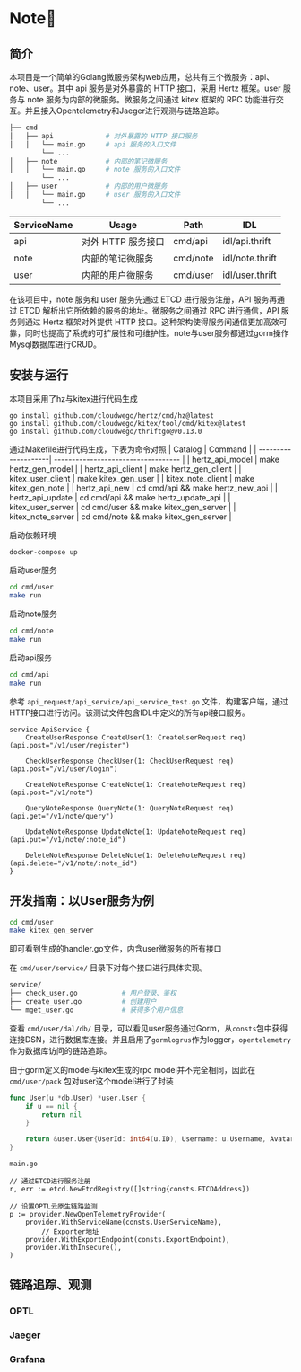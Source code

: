 # Note📝
## 简介
本项目是一个简单的Golang微服务架构web应用，总共有三个微服务：api、note、user。其中 api 服务是对外暴露的 HTTP 接口，采用 Hertz 框架。user 服务与 note 服务为内部的微服务。微服务之间通过 kitex 框架的 RPC 功能进行交互。并且接入Opentelemetry和Jaeger进行观测与链路追踪。
``` bash
├── cmd
│   ├── api             # 对外暴露的 HTTP 接口服务
│   │   └── main.go     # api 服务的入口文件
        └── ...
│   ├── note            # 内部的笔记微服务
│   │   └── main.go     # note 服务的入口文件
        └── ...
│   ├── user            # 内部的用户微服务
│   │   └── main.go     # user 服务的入口文件
        └── ...

```
| ServiceName | Usage                     | Path     | IDL             |
| ----------- | -------------------------| -------- | ---------------|
| api         | 对外 HTTP 服务接口        | cmd/api  | idl/api.thrift |
| note        | 内部的笔记微服务         | cmd/note | idl/note.thrift|
| user        | 内部的用户微服务         | cmd/user | idl/user.thrift|

在该项目中，note 服务和 user 服务先通过 ETCD 进行服务注册，API 服务再通过 ETCD 解析出它所依赖的服务的地址。微服务之间通过 RPC 进行通信，API 服务则通过 Hertz 框架对外提供 HTTP 接口。这种架构使得服务间通信更加高效可靠，同时也提高了系统的可扩展性和可维护性。note与user服务都通过gorm操作Mysql数据库进行CRUD。
## 安装与运行
本项目采用了hz与kitex进行代码生成
``` shell
go install github.com/cloudwego/hertz/cmd/hz@latest
go install github.com/cloudwego/kitex/tool/cmd/kitex@latest
go install github.com/cloudwego/thriftgo@v0.13.0
```
通过Makefile进行代码生成，下表为命令对照
| Catalog              | Command                             |
| --------------------| ----------------------------------- |
| hertz_api_model     | make hertz_gen_model                |
| hertz_api_client    | make hertz_gen_client               |
| kitex_user_client   | make kitex_gen_user                 |
| kitex_note_client   | make kitex_gen_note                 |
| hertz_api_new       | cd cmd/api && make hertz_new_api     |
| hertz_api_update    | cd cmd/api && make hertz_update_api  |
| kitex_user_server   | cd cmd/user && make kitex_gen_server |
| kitex_note_server   | cd cmd/note && make kitex_gen_server |

启动依赖环境
```bash
docker-compose up
```
启动user服务
```bash
cd cmd/user
make run
```
启动note服务
```bash
cd cmd/note
make run
```
启动api服务
```bash
cd cmd/api
make run
```
参考 `api_request/api_service/api_service_test.go` 文件，构建客户端，通过HTTP接口进行访问。该测试文件包含IDL中定义的所有api接口服务。
``` thrift
service ApiService {
    CreateUserResponse CreateUser(1: CreateUserRequest req) (api.post="/v1/user/register")

    CheckUserResponse CheckUser(1: CheckUserRequest req) (api.post="/v1/user/login")

    CreateNoteResponse CreateNote(1: CreateNoteRequest req) (api.post="/v1/note")

    QueryNoteResponse QueryNote(1: QueryNoteRequest req) (api.get="/v1/note/query")

    UpdateNoteResponse UpdateNote(1: UpdateNoteRequest req) (api.put="/v1/note/:note_id")

    DeleteNoteResponse DeleteNote(1: DeleteNoteRequest req) (api.delete="/v1/note/:note_id")
}
```
## 开发指南：以User服务为例
```sh
cd cmd/user
make kitex_gen_server
```
即可看到生成的handler.go文件，内含user微服务的所有接口

在 `cmd/user/service/` 目录下对每个接口进行具体实现。
```sh
service/
├── check_user.go           # 用户登录、鉴权
├── create_user.go          # 创建用户
└── mget_user.go            # 获得多个用户信息 

```
查看 `cmd/user/dal/db/` 目录，可以看见user服务通过Gorm，从`consts`包中获得连接DSN，进行数据库连接。并且启用了`gormlogrus`作为logger，`opentelemetry`作为数据库访问的链路追踪。

由于gorm定义的model与kitex生成的rpc model并不完全相同，因此在 `cmd/user/pack` 包对user这个model进行了封装
```go
func User(u *db.User) *user.User {
	if u == nil {
		return nil
	}

	return &user.User{UserId: int64(u.ID), Username: u.Username, Avatar: "test"}
}
```
`main.go`
```golang
// 通过ETCD进行服务注册
r, err := etcd.NewEtcdRegistry([]string{consts.ETCDAddress})

// 设置OPTL云原生链路监测
p := provider.NewOpenTelemetryProvider(
	provider.WithServiceName(consts.UserServiceName),
        // Exporter地址
	provider.WithExportEndpoint(consts.ExportEndpoint),
	provider.WithInsecure(),
)
```
## 链路追踪、观测
### OPTL
### Jaeger
### Grafana